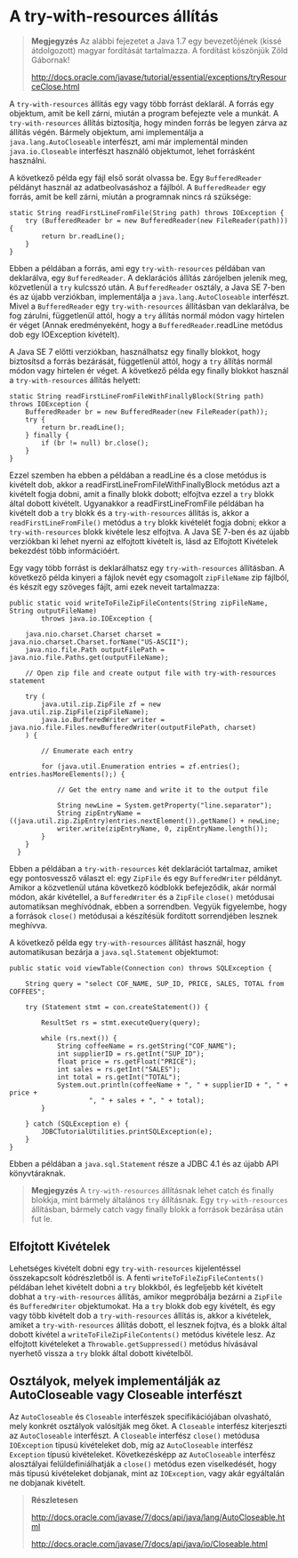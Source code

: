 # A try-with-resources állítás #

> **Megjegyzés** Az alábbi fejezetet a Java 1.7 egy bevezetőjének (kissé átdolgozott) magyar fordítását tartalmazza. A fordítást köszönjük Zöld Gábornak! 
> 
> <http://docs.oracle.com/javase/tutorial/essential/exceptions/tryResourceClose.html>

A `try-with-resources` állítás egy vagy több forrást deklarál. A forrás egy objektum, amit be kell zárni, miután a program befejezte vele a munkát. A `try-with-resources` állítás biztosítja, hogy minden forrás be legyen zárva az állítás végén. Bármely objektum, ami implementálja a `java.lang.AutoCloseable` interfészt, ami már implementál minden `java.io.Closeable` interfészt használó objektumot, lehet forrásként használni.

A következő példa egy fájl első sorát olvassa be. Egy `BufferedReader` példányt használ az adatbeolvasáshoz a fájlból. A `BufferedReader` egy forrás, amit be kell zárni, miután a programnak nincs rá szüksége:

	static String readFirstLineFromFile(String path) throws IOException {
		try (BufferedReader br = new BufferedReader(new FileReader(path))) {
			return br.readLine();
		}
	}

Ebben a példában a forrás, ami egy `try-with-resources` példában van deklarálva, egy `BufferedReader`. A deklarációs állítás zárójelben jelenik meg, közvetlenül a `try` kulcsszó után. A `BufferedReader` osztály, a Java SE 7-ben és az újabb verziókban, implementálja a `java.lang.AutoCloseable` interfészt. Mivel a `BufferedReader` egy `try-with-resources` állításban van deklarálva, be fog zárulni, függetlenül attól, hogy a `try` állítás normál módon vagy hirtelen ér véget (Annak eredményeként, hogy a `BufferedReader`.readLine metódus dob egy IOException kivételt).

A Java SE 7 előtti verziókban, használhatsz egy finally blokkot, hogy biztosítsd a forrás bezárását, függetlenül attól, hogy a `try` állítás normál módon vagy hirtelen ér véget. A következő példa egy finally blokkot használ a `try-with-resources` állítás helyett:

	static String readFirstLineFromFileWithFinallyBlock(String path) throws IOException {
		BufferedReader br = new BufferedReader(new FileReader(path));
		try {
			return br.readLine();
		} finally {
			if (br != null) br.close();
		}
	}

Ezzel szemben ha ebben a példában a readLine és a close metódus is kivételt dob, akkor a readFirstLineFromFileWithFinallyBlock metódus azt a kivételt fogja dobni, amit a finally blokk dobott; elfojtva ezzel a `try` blokk által dobott kivételt. Ugyanakkor a readFirstLineFromFile példában ha kivételt dob a `try` blokk és a `try-with-resources` állítás is, akkor a `readFirstLineFromFile()` metódus a `try` blokk kivételét fogja dobni; ekkor a `try-with-resources` blokk kivétele lesz elfojtva. A Java SE 7-ben és az újabb verziókban ki lehet nyerni az elfojtott kivételt is, lásd az Elfojtott Kivételek bekezdést több információért.

Egy vagy több forrást is deklarálhatsz egy `try-with-resources` állításban. A következő példa kinyeri a fájlok nevét egy csomagolt `zipFileName` zip fájlból, és készít egy szöveges fájlt, ami ezek neveit tartalmazza:

	public static void writeToFileZipFileContents(String zipFileName, String outputFileName)
			throws java.io.IOException {

		java.nio.charset.Charset charset = java.nio.charset.Charset.forName("US-ASCII");
		java.nio.file.Path outputFilePath = java.nio.file.Paths.get(outputFileName);

		// Open zip file and create output file with try-with-resources statement

		try (
			java.util.zip.ZipFile zf = new java.util.zip.ZipFile(zipFileName);
			java.io.BufferedWriter writer = java.nio.file.Files.newBufferedWriter(outputFilePath, charset)
		) {

			// Enumerate each entry

			for (java.util.Enumeration entries = zf.entries(); entries.hasMoreElements();) {

				// Get the entry name and write it to the output file

				String newLine = System.getProperty("line.separator");
				String zipEntryName = ((java.util.zip.ZipEntry)entries.nextElement()).getName() + newLine;
				writer.write(zipEntryName, 0, zipEntryName.length());
			}
		}
	  }

Ebben a példában a `try-with-resources` két deklarációt tartalmaz, amiket egy pontosvessző választ el: egy `ZipFile` és egy `BufferedWriter` példányt. Amikor a közvetlenül utána következő kódblokk befejeződik, akár normál módon, akár kivétellel, a `BufferedWriter` és a `ZipFile` `close()` metódusai automatiksan meghívódnak, ebben a sorrendben. Vegyük figyelembe, hogy a források `close()` metódusai a készítésük fordított sorrendjében lesznek meghívva.

A következő példa egy `try-with-resources` állítást használ, hogy automatikusan bezárja a `java.sql.Statement` objektumot:

	public static void viewTable(Connection con) throws SQLException {

		String query = "select COF_NAME, SUP_ID, PRICE, SALES, TOTAL from COFFEES";

		try (Statement stmt = con.createStatement()) {

			ResultSet rs = stmt.executeQuery(query);

			while (rs.next()) {
				String coffeeName = rs.getString("COF_NAME");
				int supplierID = rs.getInt("SUP_ID");
				float price = rs.getFloat("PRICE");
				int sales = rs.getInt("SALES");
				int total = rs.getInt("TOTAL");
				System.out.println(coffeeName + ", " + supplierID + ", " + price +
						", " + sales + ", " + total);
			}

		} catch (SQLException e) {
			JDBCTutorialUtilities.printSQLException(e);
		}
	}

Ebben a példában a `java.sql.Statement` része a JDBC 4.1 és az újabb API könyvtáraknak.

> **Megjegyzés** A `try-with-resources` állításnak lehet catch és finally blokkja, mint bármely általános `try` állításnak. Egy `try-with-resources` állításban, bármely catch vagy finally blokk a források bezárása után fut le.

## Elfojtott Kivételek ##

Lehetséges kivételt dobni egy `try-with-resources` kijelentéssel összekapcsolt kódrészletből is. A fenti `writeToFileZipFileContents()` példában lehet kivételt dobni a `try` blokkból, és legfeljebb két kivételt dobhat a `try-with-resources` állítás, amikor megpróbálja bezárni a `ZipFile` és `BufferedWriter` objektumokat. Ha a `try` blokk dob egy kivételt, és egy vagy több kivételt dob a `try-with-resources` állítás is, akkor a kivételek, amiket a `try-with-resources` állítás dobott, el lesznek fojtva, és a blokk által dobott kivétel a `writeToFileZipFileContents()` metódus kivétele lesz. Az elfojtott kivételeket a `Throwable.getSuppressed()` metódus hívásával nyerhető vissza a `try` blokk által dobott kivételből.

## Osztályok, melyek implementálják az AutoCloseable vagy Closeable interfészt ##

Az `AutoCloseable` és `Closeable` interfészek specifikációjában olvasható, mely konkrét osztályok valósítják meg őket. A `Closeable` interfész kiterjeszti az `AutoCloseable` interfészt. A `Closeable` interfész `close()` metódusa `IOException` típusú kivételeket dob, míg az `AutoCloseable` interfész `Exception` típusú kivételeket. Következésképp az `AutoCloseable` interfész alosztályai felüldefiniálhatják a `close()` metódus ezen viselkedését, hogy más típusú kivételeket dobjanak, mint az `IOException`, vagy akár egyáltalán ne dobjanak kivételt.

> **Részletesen**
>
> <http://docs.oracle.com/javase/7/docs/api/java/lang/AutoCloseable.html>
>
> <http://docs.oracle.com/javase/7/docs/api/java/io/Closeable.html>

